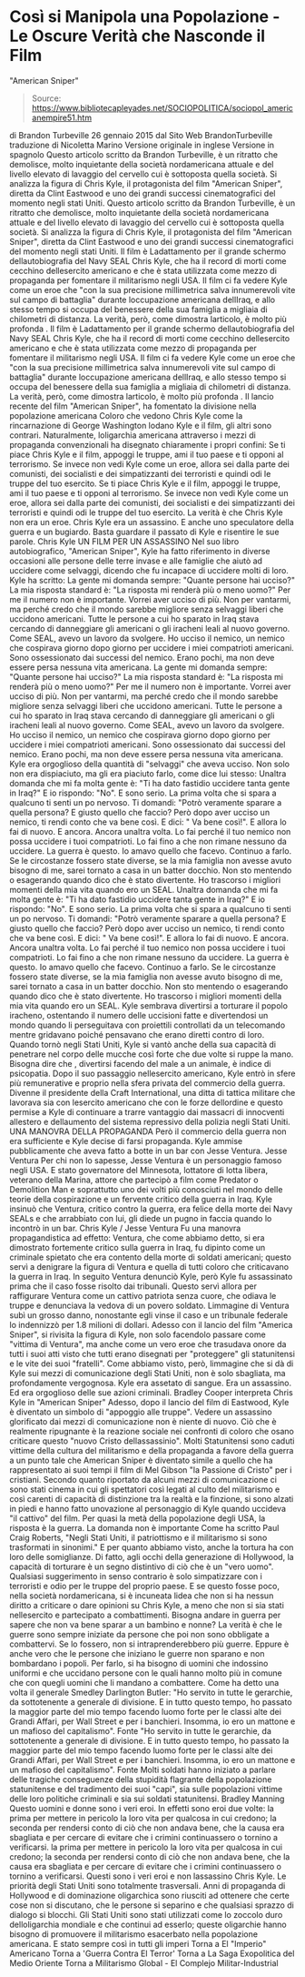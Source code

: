 # Così si Manipola una Popolazione - Le Oscure Verità che Nasconde il Film 
"American Sniper"

> Source: https://www.bibliotecapleyades.net/SOCIOPOLITICA/sociopol_americanempire51.htm

di Brandon Turbeville
26 gennaio 2015
dal Sito Web BrandonTurbeville
traduzione di Nicoletta Marino
Versione originale in inglese
Versione in spagnolo
Questo articolo scritto da Brandon Turbeville, è un ritratto che demolisce, molto inquietante della società nordamericana attuale e del livello elevato di lavaggio del cervello cui è sottoposta quella società. Si analizza la figura di Chris Kyle, il protagonista del film "American Sniper", diretta da Clint Eastwood e uno dei grandi successi cinematografici del momento negli stati Uniti.
Questo articolo scritto da Brandon Turbeville, è un ritratto che demolisce, molto inquietante della società nordamericana attuale e del livello elevato di lavaggio del cervello cui è sottoposta quella società.
Si analizza la figura di Chris Kyle, il protagonista del film "American Sniper", diretta da Clint Eastwood e uno dei grandi successi cinematografici del momento negli stati Uniti.
Il film è Ladattamento per il grande schermo dellautobiografia del Navy SEAL Chris Kyle, che ha il record di morti come cecchino dellesercito americano e che è stata utilizzata come mezzo di propaganda per fomentare il militarismo negli USA. Il film ci fa vedere Kyle come un eroe che "con la sua precisione millimetrica salva innumerevoli vite sul campo di battaglia" durante loccupazione americana dellIraq, e allo stesso tempo si occupa del benessere della sua famiglia a migliaia di chilometri di distanza. La verità, però, come dimostra larticolo, è molto più profonda .
Il film è Ladattamento per il grande schermo dellautobiografia del Navy SEAL Chris Kyle, che ha il record di morti come cecchino dellesercito americano e che è stata utilizzata come mezzo di propaganda per fomentare il militarismo negli USA.
Il film ci fa vedere Kyle come un eroe che "con la sua precisione millimetrica salva innumerevoli vite sul campo di battaglia" durante loccupazione americana dellIraq, e allo stesso tempo si occupa del benessere della sua famiglia a migliaia di chilometri di distanza.
La verità, però, come dimostra larticolo, è molto più profonda .
Il lancio recente del film "American Sniper", ha fomentato la divisione nella popolazione americana
Coloro che vedono Chris Kyle come la rincarnazione di George Washington lodano Kyle e il film, gli altri sono contrari.
Naturalmente, loligarchia americana attraverso i mezzi di propaganda convenzionali ha disegnato chiaramente i propri confini:
Se ti piace Chris Kyle e il film, appoggi le truppe, ami il tuo paese e ti opponi al terrorismo. Se invece non vedi Kyle come un eroe, allora sei dalla parte dei comunisti, dei socialisti e dei simpatizzanti dei terroristi e quindi odi le truppe del tuo esercito.
Se ti piace Chris Kyle e il film, appoggi le truppe, ami il tuo paese e ti opponi al terrorismo.
Se invece non vedi Kyle come un eroe, allora sei dalla parte dei comunisti, dei socialisti e dei simpatizzanti dei terroristi e quindi odi le truppe del tuo esercito.
La verità è che Chris Kyle non era un eroe. Chris Kyle era un assassino. E anche uno speculatore della guerra e un bugiardo.
Basta guardare il passato di Kyle e risentire le sue parole.
Chris Kyle
UN FILM PER UN ASSASSINO
Nel suo libro autobiografico, "American Sniper", Kyle ha fatto riferimento in diverse occasioni alle persone delle terre invase e alle famiglie che aiutò ad uccidere come selvaggi, dicendo che fu incapace di uccidere molti di loro.
Kyle ha scritto:
La gente mi domanda sempre: "Quante persone hai ucciso?" La mia risposta standard è: "La risposta mi renderà più o meno uomo?" Per me il numero non è importante. Vorrei aver ucciso di più. Non per vantarmi, ma perché credo che il mondo sarebbe migliore senza selvaggi liberi che uccidono americani. Tutte le persone a cui ho sparato in Iraq stava cercando di danneggiare gli americani o gli iracheni leali al nuovo governo. Come SEAL, avevo un lavoro da svolgere. Ho ucciso il nemico, un nemico che cospirava giorno dopo giorno per uccidere i miei compatrioti americani. Sono ossessionato dai successi del nemico. Erano pochi, ma non deve essere persa nessuna vita americana.
La gente mi domanda sempre: "Quante persone hai ucciso?" La mia risposta standard è: "La risposta mi renderà più o meno uomo?"
Per me il numero non è importante. Vorrei aver ucciso di più. Non per vantarmi, ma perché credo che il mondo sarebbe migliore senza selvaggi liberi che uccidono americani.
Tutte le persone a cui ho sparato in Iraq stava cercando di danneggiare gli americani o gli iracheni leali al nuovo governo.
Come SEAL, avevo un lavoro da svolgere. Ho ucciso il nemico, un nemico che cospirava giorno dopo giorno per uccidere i miei compatrioti americani. Sono ossessionato dai successi del nemico.
Erano pochi, ma non deve essere persa nessuna vita americana.
Kyle era orgoglioso della quantità di "selvaggi" che aveva ucciso.
Non solo non era dispiaciuto, ma gli era piaciuto farlo, come dice lui stesso:
Unaltra domanda che mi fa molta gente è: "Ti ha dato fastidio uccidere tanta gente in Iraq?" E io rispondo: "No". E sono serio. La prima volta che si spara a qualcuno ti senti un po nervoso. Ti domandi: "Potrò veramente sparare a quella persona? E giusto quello che faccio? Però dopo aver ucciso un nemico, ti rendi conto che va bene così. E dici: " Va bene così!". E allora lo fai di nuovo. E ancora. Ancora unaltra volta. Lo fai perché il tuo nemico non possa uccidere i tuoi compatrioti. Lo fai fino a che non rimane nessuno da uccidere. La guerra è questo. Io amavo quello che facevo. Continuo a farlo. Se le circostanze fossero state diverse, se la mia famiglia non avesse avuto bisogno di me, sarei tornato a casa in un batter docchio. Non sto mentendo o esagerando quando dico che è stato divertente. Ho trascorso i migliori momenti della mia vita quando ero un SEAL.
Unaltra domanda che mi fa molta gente è: "Ti ha dato fastidio uccidere tanta gente in Iraq?"
E io rispondo: "No".
E sono serio. La prima volta che si spara a qualcuno ti senti un po nervoso. Ti domandi: "Potrò veramente sparare a quella persona? E giusto quello che faccio? Però dopo aver ucciso un nemico, ti rendi conto che va bene così. E dici: " Va bene così!".
E allora lo fai di nuovo. E ancora. Ancora unaltra volta. Lo fai perché il tuo nemico non possa uccidere i tuoi compatrioti. Lo fai fino a che non rimane nessuno da uccidere.
La guerra è questo.
Io amavo quello che facevo. Continuo a farlo. Se le circostanze fossero state diverse, se la mia famiglia non avesse avuto bisogno di me, sarei tornato a casa in un batter docchio.
Non sto mentendo o esagerando quando dico che è stato divertente.
Ho trascorso i migliori momenti della mia vita quando ero un SEAL.
Kyle sembrava divertirsi a torturare il popolo iracheno, ostentando il numero delle uccisioni fatte e divertendosi un mondo quando li perseguitava con proiettili controllati da un telecomando mentre gridavano poiché pensavano che erano diretti contro di loro.
Quando tornò negli Stati Uniti, Kyle si vantò anche della sua capacità di penetrare nel corpo delle mucche così forte che due volte si ruppe la mano. Bisogna dire che , divertirsi facendo del male a un animale, è indice di psicopatia.
Dopo il suo passaggio nellesercito americano, Kyle entrò in sfere più remunerative e proprio nella sfera privata del commercio della guerra.
Divenne il presidente della Craft International, una ditta di tattica militare che lavorava sia con lesercito americano che con le forze dellordine e questo permise a Kyle di continuare a trarre vantaggio dai massacri di innocventi allestero e dellaumento del sistema repressivo della polizia negli Stati Uniti.
UNA MANOVRA DELLA PROPAGANDA
Però il commercio della guerra non era sufficiente e Kyle decise di farsi propaganda.
Kyle ammise pubblicamente che aveva fatto a botte in un bar con Jesse Ventura.
Jesse Ventura
Per chi non lo sapesse, Jesse Ventura è un personaggio famoso negli USA.
E stato governatore del Minnesota, lottatore di lotta libera, veterano della Marina, attore che partecipò a film come Predator o Demolition Man e soprattutto uno dei volti più conosciuti nel mondo delle teorie della cospirazione e un fervente critico della guerra in Iraq.
Kyle insinuò che Ventura, critico contro la guerra, era felice della morte dei Navy SEALs e che arrabbiato con lui, gli diede un pugno in faccia quando lo incontrò in un bar.
Chris Kyle / Jesse Ventura
Fu una manovra propagandistica ad effetto:
Ventura, che come abbiamo detto, si era dimostrato fortemente critico sulla guerra in Iraq, fu dipinto come un criminale spietato che era contento della morte di soldati americani; questo servì a denigrare la figura di Ventura e quella di tutti coloro che criticavano la guerra in Iraq.
In seguito Ventura denunciò Kyle, però Kyle fu assassinato prima che il caso fosse risolto dai tribunali.
Questo servì allora per raffigurare Ventura come un cattivo patriota senza cuore, che odiava le truppe e denunciava la vedova di un povero soldato.
Limmagine di Ventura subì un grosso danno, nonostante egli vinse il caso e un tribunale federale lo indennizzò per 1.8 milioni di dollari.
Adesso con il lancio del film "America Sniper", si rivisita la figura di Kyle, non solo facendolo passare come "vittima di Ventura", ma anche come un vero eroe che trasudava onore da tutti i suoi atti visto che tutti erano disegnati per "proteggere" gli statunitensi e le vite dei suoi "fratelli".
Come abbiamo visto, però, limmagine che si dà di Kyle sui mezzi di comunicazione degli Stati Uniti, non è solo sbagliata, ma profondamente vergognosa.
Kyle era assetato di sangue. Era un assassino. Ed era orgoglioso delle sue azioni criminali.
Bradley Cooper interpreta
Chris Kyle in "American Sniper"
Adesso, dopo il lancio del film di Eastwood, Kyle è diventato un simbolo di "appoggio alle truppe".
Vedere un assassino glorificato dai mezzi di comunicazione non è niente di nuovo. Ciò che è realmente ripugnante è la reazione sociale nei confronti di coloro che osano criticare questo "nuovo Cristo dellassassinio".
Molti Statunitensi sono caduti vittime della cultura del militarismo e della propaganda a favore della guerra a un punto tale che American Sniper è diventato simile a quello che ha rappresentato ai suoi tempi il film di Mel Gibson "la Passione di Cristo" per i cristiani.
Secondo quanto riportato da alcuni mezzi di comunicazione ci sono stati cinema in cui gli spettatori così legati al culto del militarismo e così carenti di capacità di distinzione tra la realtà e la finzione, si sono alzati in piedi e hanno fatto unovazione al personaggio di Kyle quando uccideva "il cattivo" del film.
Per quasi la metà della popolazione degli USA, la risposta è la guerra. La domanda non è importante
Come ha scritto Paul Craig Roberts,
"Negli Stati Uniti, il patriottismo e il militarismo si sono trasformati in sinonimi."
E per quanto abbiamo visto, anche la tortura ha con loro delle somiglianze.
Di fatto, agli occhi della generazione di Hollywood, la capacità di torturare è un segno distintivo di ciò che è un "vero uomo". Qualsiasi suggerimento in senso contrario è solo simpatizzare con i terroristi e odio per le truppe del proprio paese.
E se questo fosse poco, nella società nordamericana, si è incuneata lidea che non si ha nessun diritto a criticare o dare opinioni su Chris Kyle, a meno che non si sia stati nellesercito e partecipato a combattimenti.
Bisogna andare in guerra per sapere che non va bene sparar a un bambino e nonne?
La verità è che le guerre sono sempre iniziate da persone che poi non sono obbligate a combattervi. Se lo fossero, non si intraprenderebbero più guerre.
Eppure è anche vero che le persone che iniziano le guerre non sparano e non bombardano i popoli. Per farlo, si ha bisogno di uomini che indossino uniformi e che uccidano persone con le quali hanno molto più in comune che con quegli uomini che li mandano a combattere.
Come ha detto una volta il generale Smedley Darlington Butler:
"Ho servito in tutte le gerarchie, da sottotenente a generale di divisione. E in tutto questo tempo, ho passato la maggior parte del mio tempo facendo luomo forte per le classi alte dei Grandi Affari, per Wall Street e per i banchieri. Insomma, io ero un mattone e un mafioso del capitalismo". Fonte
"Ho servito in tutte le gerarchie, da sottotenente a generale di divisione.
E in tutto questo tempo, ho passato la maggior parte del mio tempo facendo luomo forte per le classi alte dei Grandi Affari, per Wall Street e per i banchieri.
Insomma, io ero un mattone e un mafioso del capitalismo".
Fonte
Molti soldati hanno iniziato a parlare delle tragiche conseguenze della stupidità flagrante della popolazione statunitense e del tradimento dei suoi "capi", sia sulle popolazioni vittime delle loro politiche criminali e sia sui soldati statunitensi.
Bradley Manning
Questo uomini e donne sono i veri eroi.
In effetti sono eroi due volte:
la prima per mettere in pericolo la loro vita per qualcosa in cui credono; la seconda per rendersi conto di ciò che non andava bene, che la causa era sbagliata e per cercare di evitare che i crimini continuassero o tornino a verificarsi.
la prima per mettere in pericolo la loro vita per qualcosa in cui credono;
la seconda per rendersi conto di ciò che non andava bene, che la causa era sbagliata e per cercare di evitare che i crimini continuassero o tornino a verificarsi.
Questi sono i veri eroi e non lassassino Chris Kyle.
Le priorità degli Stati Uniti sono totalmente trasversali.
Anni di propaganda di Hollywood e di dominazione oligarchica sono riusciti ad ottenere che certe cose non si discutano, che le persone si separino e che qualsiasi sprazzo di dialogo si blocchi.
Gli Stati Uniti sono stati utilizzati come lo zoccolo duro delloligarchia mondiale e che continui ad esserlo; queste oligarchie hanno bisogno di promuovere il militarismo esacerbato nella popolazione americana.
E stato sempre così in tutti gli imperi
Torna a El "Imperio" Americano
Torna a 'Guerra Contra El Terror'
Torna a La Saga Exopolitica del Medio Oriente
Torna a Militarismo Global - El Complejo Militar-Industrial
